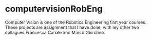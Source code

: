 # computervisionRobEng
Computer Vision is one of the Robotics Engineering first year courses. These projects are assignment that I have done, with my other two collagues Francesca Canale and Marco Giordano.
